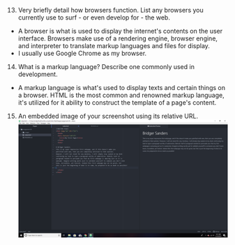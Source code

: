 13. Very briefly detail how browsers function. List any browsers you currently use to surf - or even develop for - the web.
- A browser is what is used to display the internet's contents on the user interface.
Browsers make use of a rendering engine, browser engine, and interpreter to translate markup languages and files for display.
- I usually use Google Chrome as my browser.  

14. What is a markup language? Describe one commonly used in development.
- A markup language is what's used to display texts and certain things on a
browser. HTML is the most common and renowned markup language, it's utilized
for it ability to construct the template of a page's content.

15. An embedded image of your screenshot using its relative URL.
![screenshot](./images/screenshot.png)
